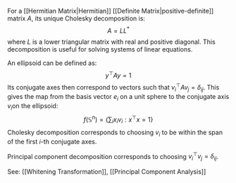For a [[Hermitian Matrix|Hermitian]] [[Definite Matrix|positive-definite]] matrix $A$, its unique Cholesky decomposition is: $$
A = LL^*$$where $L$ is a lower triangular matrix with real and positive diagonal.
This decomposition is useful for solving systems of linear equations.


An ellipsoid can be defined as:$$y^\top Ay=1$$Its conjugate axes then correspond to vectors such that $v_i^\top Av_j=\delta_{ij}$.
This gives the map from the basis vector $e_i$ on a unit sphere to the conjugate axis $v_i$on the ellipsoid:
$$
f(\mathbb{S}^n)=\left\{\sum_ix_iv_i:x^\top x=1\right\}
$$Cholesky decomposition corresponds to choosing $v_i$ to be within the span of the first $i$-th conjugate axes.

Principal component decomposition corresponds to choosing $v_i^\top v_j=\delta_{ij}$.

See: [[Whitening Transformation]], [[Principal Component Analysis]]